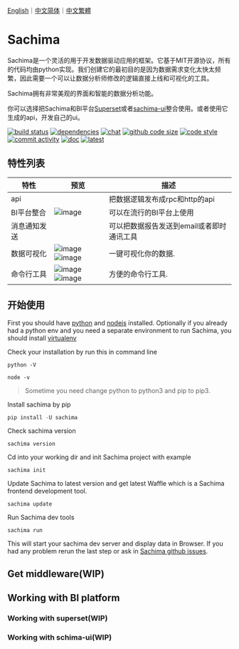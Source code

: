 [English](https://github.com/DessertsLab/Sachima/blob/master/README.md)｜[中文简体](https://github.com/DessertsLab/Sachima/blob/master/doc/README_CN.md)｜[中文繁體](https://github.com/DessertsLab/Sachima/blob/master/doc/README_TC.md)

# Sachima
Sachima是一个灵活的用于开发数据驱动应用的框架。它基于MIT开源协议，所有的代码均由python实现。我们创建它的最初目的是因为数据需求变化太快太频繁，因此需要一个可以让数据分析师修改的逻辑直接上线和可视化的工具。

Sachima拥有非常美观的界面和智能的数据分析功能。

你可以选择把Sachima和BI平台[Superset](https://github.com/apache/incubator-superset)或者[sachima-ui](https://github.com/nocmk2/sachima-ui)整合使用。或者使用它生成的api，开发自己的ui。

[![build status](https://img.shields.io/travis/DessertsLab/Sachima/master.svg?style=flat-square&logo=travis)](https://travis-ci.com/DessertsLab/Sachima)
[![dependencies](https://img.shields.io/librariesio/github/DessertsLab/Sachima?style=flat-square)](https://libraries.io/search?q=sachima)
[![chat](https://img.shields.io/gitter/room/DessertsLab/Sachima?color=purple&logo=gitter&style=flat-square)](https://gitter.im/sachima-python/community?utm_source=badge&utm_medium=badge&utm_campaign=pr-badge&utm_content=badge)
[![github code size](https://img.shields.io/github/languages/code-size/DessertsLab/Sachima?color=pink&style=flat-square)]()
[![code style](https://img.shields.io/badge/code%20style-black-000000.svg?style=flat-square)](https://github.com/ambv/black)
[![commit activity](https://img.shields.io/github/commit-activity/w/DessertsLab/Sachima?style=flat-square)](https://github.com/DessertsLab/Sachima/pulse)
[![doc](https://readthedocs.org/projects/sachima/badge/?version=latest&style=flat-square&color=ff69b4)](http://sachima.readthedocs.io/en/latest/?badge=latest)
[![latest](https://img.shields.io/pypi/v/sachima.svg?style=flat-square&logo=python)](https://pypi.python.org/pypi/sachima/)


特性列表
------------------------------------
|特性|预览|描述|
|----|----|----|
|api||把数据逻辑发布成rpc和http的api|
|BI平台整合|![image](https://user-images.githubusercontent.com/7627381/87924280-3c6cb200-cab1-11ea-9330-93cbe5340594.png)|可以在流行的BI平台上使用|
|消息通知发送||可以把数据报告发送到email或者即时通讯工具|
|数据可视化|![image](https://user-images.githubusercontent.com/7627381/87915432-c4988a80-caa4-11ea-96c3-e2f95e1d2017.png)![image](https://user-images.githubusercontent.com/7627381/87915967-68823600-caa5-11ea-9ca5-093a5688e1b0.png)|一键可视化你的数据.
|命令行工具|![image](https://user-images.githubusercontent.com/7627381/87915185-5d7ad600-caa4-11ea-9c03-4847b8a1d1a1.png)![image](https://user-images.githubusercontent.com/7627381/87915290-8c914780-caa4-11ea-8bf7-da54ad63d6b8.png)|方便的命令行工具.|

开始使用
-----------------------------------
First you should have [python](https://www.python.org/downloads/) and [nodejs](https://nodejs.org/en/download/) installed.
Optionally if you already had a python env and you need a separate environment to run Sachima, you should install [virtualenv](https://pypi.org/project/virtualenv/)

Check your installation by run this in command line

``` shell 
python -V
```

``` shell 
node -v
```
> Sometime you need change python to python3 and pip to pip3.

Install sachima by pip

``` python
pip install -U sachima
```

Check sachima version
``` shell
sachima version
```

Cd into your working dir and init Sachima project with example
``` shell
sachima init
```

Update Sachima to latest version and get latest Waffle which is a Sachima frontend development tool.
``` shell
sachima update
```

Run Sachima dev tools
``` shell
sachima run
```
This will start your sachima dev server and display data in Browser. If you had any problem rerun the last step or ask in [Sachima github issues](https://github.com/DessertsLab/Sachima/issues).

Get middleware(WIP)
-----------------------------------

Working with BI platform
-----------------------------------

### Working with superset(WIP)

### Working with schima-ui(WIP)


